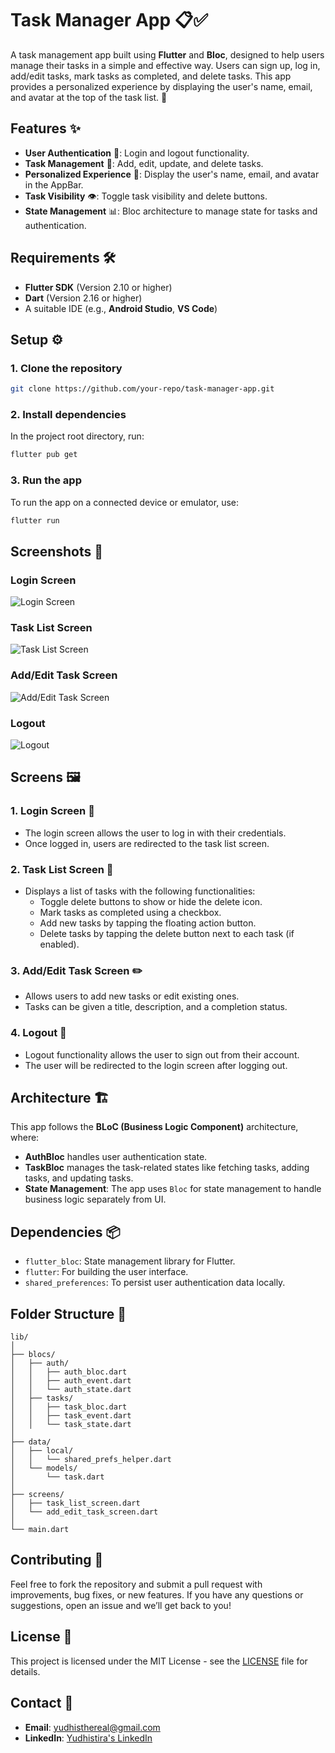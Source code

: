 # Task Manager App 📋✅

A task management app built using **Flutter** and **Bloc**, designed to help users manage their tasks in a simple and effective way. Users can sign up, log in, add/edit tasks, mark tasks as completed, and delete tasks. This app provides a personalized experience by displaying the user's name, email, and avatar at the top of the task list. 🎯

## Features ✨
- **User Authentication** 🔑: Login and logout functionality.
- **Task Management** 📝: Add, edit, update, and delete tasks.
- **Personalized Experience** 👤: Display the user's name, email, and avatar in the AppBar.
- **Task Visibility** 👁️: Toggle task visibility and delete buttons.
- **State Management** 📊: Bloc architecture to manage state for tasks and authentication.

## Requirements 🛠️
- **Flutter SDK** (Version 2.10 or higher)
- **Dart** (Version 2.16 or higher)
- A suitable IDE (e.g., **Android Studio**, **VS Code**)

## Setup ⚙️

### 1. Clone the repository
```bash
git clone https://github.com/your-repo/task-manager-app.git
```

### 2. Install dependencies
In the project root directory, run:
```bash
flutter pub get
```

### 3. Run the app
To run the app on a connected device or emulator, use:
```bash
flutter run
```

## Screenshots 📸

### Login Screen
![Login Screen](screenshots/login_screen.png)

### Task List Screen
![Task List Screen](screenshots/task_list_screen.png)

### Add/Edit Task Screen
![Add/Edit Task Screen](screenshots/add_edit_task_screen.png)

### Logout
![Logout](screenshots/logout.png)

## Screens 🖼️

### 1. **Login Screen** 🔑
- The login screen allows the user to log in with their credentials.
- Once logged in, users are redirected to the task list screen.

### 2. **Task List Screen** 📝
- Displays a list of tasks with the following functionalities:
  - Toggle delete buttons to show or hide the delete icon.
  - Mark tasks as completed using a checkbox.
  - Add new tasks by tapping the floating action button.
  - Delete tasks by tapping the delete button next to each task (if enabled).
  
### 3. **Add/Edit Task Screen** ✏️
- Allows users to add new tasks or edit existing ones.
- Tasks can be given a title, description, and a completion status.

### 4. **Logout** 🚪
- Logout functionality allows the user to sign out from their account.
- The user will be redirected to the login screen after logging out.

## Architecture 🏗️
This app follows the **BLoC (Business Logic Component)** architecture, where:
- **AuthBloc** handles user authentication state.
- **TaskBloc** manages the task-related states like fetching tasks, adding tasks, and updating tasks.
- **State Management**: The app uses `Bloc` for state management to handle business logic separately from UI.

## Dependencies 📦
- `flutter_bloc`: State management library for Flutter.
- `flutter`: For building the user interface.
- `shared_preferences`: To persist user authentication data locally.

## Folder Structure 📂
```
lib/
│
├── blocs/
│   ├── auth/
│   │   ├── auth_bloc.dart
│   │   ├── auth_event.dart
│   │   └── auth_state.dart
│   ├── tasks/
│   │   ├── task_bloc.dart
│   │   ├── task_event.dart
│   │   └── task_state.dart
│
├── data/
│   ├── local/
│   │   └── shared_prefs_helper.dart
│   └── models/
│       └── task.dart
│
├── screens/
│   ├── task_list_screen.dart
│   └── add_edit_task_screen.dart
│
└── main.dart
```

## Contributing 🤝
Feel free to fork the repository and submit a pull request with improvements, bug fixes, or new features. If you have any questions or suggestions, open an issue and we’ll get back to you!

## License 📄
This project is licensed under the MIT License - see the [LICENSE](LICENSE) file for details.

## Contact 📧
- **Email**: [yudhisthereal@gmail.com](mailto:yudhisthereal@gmail.com)
- **LinkedIn**: [Yudhistira's LinkedIn](https://www.linkedin.com/in/yudhistira-yudhistira-351088272/)
